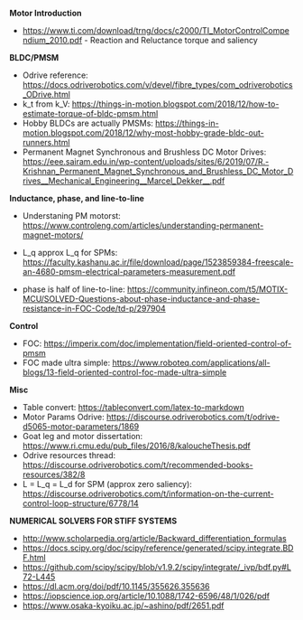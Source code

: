 **Motor Introduction**
* https://www.ti.com/download/trng/docs/c2000/TI_MotorControlCompendium_2010.pdf - Reaction and Reluctance torque and saliency

**BLDC/PMSM**
* Odrive reference: https://docs.odriverobotics.com/v/devel/fibre_types/com_odriverobotics_ODrive.html
* k_t from k_V: https://things-in-motion.blogspot.com/2018/12/how-to-estimate-torque-of-bldc-pmsm.html
* Hobby BLDCs are actually PMSMs: https://things-in-motion.blogspot.com/2018/12/why-most-hobby-grade-bldc-out-runners.html
* Permanent Magnet Synchronous and Brushless DC Motor Drives: https://eee.sairam.edu.in/wp-content/uploads/sites/6/2019/07/R.-Krishnan_Permanent_Magnet_Synchronous_and_Brushless_DC_Motor_Drives__Mechanical_Engineering__Marcel_Dekker__.pdf

**Inductance, phase, and line-to-line**
* Understaning PM motorst: https://www.controleng.com/articles/understanding-permanent-magnet-motors/

* L_q approx L_q for SPMs: https://faculty.kashanu.ac.ir/file/download/page/1523859384-freescale-an-4680-pmsm-electrical-parameters-measurement.pdf

* phase is half of line-to-line: https://community.infineon.com/t5/MOTIX-MCU/SOLVED-Questions-about-phase-inductance-and-phase-resistance-in-FOC-Code/td-p/297904

**Control**
* FOC: https://imperix.com/doc/implementation/field-oriented-control-of-pmsm
* FOC made ultra simple: https://www.roboteq.com/applications/all-blogs/13-field-oriented-control-foc-made-ultra-simple

**Misc**
* Table convert: https://tableconvert.com/latex-to-markdown
* Motor Params Odrive: https://discourse.odriverobotics.com/t/odrive-d5065-motor-parameters/1869
* Goat leg and motor dissertation: https://www.ri.cmu.edu/pub_files/2016/8/kaloucheThesis.pdf
* Odrive resources thread: https://discourse.odriverobotics.com/t/recommended-books-resources/382/8
* L = L_q = L_d for SPM (approx zero saliency): https://discourse.odriverobotics.com/t/information-on-the-current-control-loop-structure/6778/14

**NUMERICAL SOLVERS FOR STIFF SYSTEMS**
* http://www.scholarpedia.org/article/Backward_differentiation_formulas
* https://docs.scipy.org/doc/scipy/reference/generated/scipy.integrate.BDF.html
* https://github.com/scipy/scipy/blob/v1.9.2/scipy/integrate/_ivp/bdf.py#L72-L445
* https://dl.acm.org/doi/pdf/10.1145/355626.355636
* https://iopscience.iop.org/article/10.1088/1742-6596/48/1/026/pdf
* https://www.osaka-kyoiku.ac.jp/~ashino/pdf/2651.pdf

